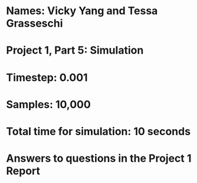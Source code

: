 # Names: Vicky Yang and Tessa Grasseschi
# Project 1, Part 5: Simulation

# Timestep: 0.001
# Samples: 10,000
# Total time for simulation: 10 seconds
# Answers to questions in the Project 1 Report
